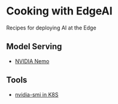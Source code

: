 # Cooking with EdgeAI

Recipes for deploying AI at the Edge

## Model Serving
* [NVIDIA Nemo](model_serving/nvidia_nemo/README.md)

## Tools
* [nvidia-smi in K8S](tools/nvidia-smi/README.md)
